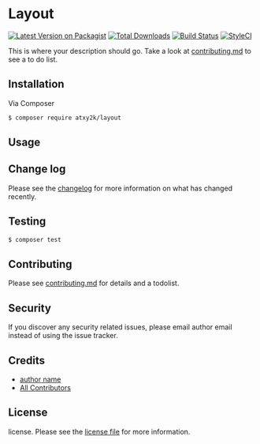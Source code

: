 # Layout

[![Latest Version on Packagist][ico-version]][link-packagist]
[![Total Downloads][ico-downloads]][link-downloads]
[![Build Status][ico-travis]][link-travis]
[![StyleCI][ico-styleci]][link-styleci]

This is where your description should go. Take a look at [contributing.md](contributing.md) to see a to do list.

## Installation

Via Composer

``` bash
$ composer require atxy2k/layout
```

## Usage

## Change log

Please see the [changelog](changelog.md) for more information on what has changed recently.

## Testing

``` bash
$ composer test
```

## Contributing

Please see [contributing.md](contributing.md) for details and a todolist.

## Security

If you discover any security related issues, please email author email instead of using the issue tracker.

## Credits

- [author name][link-author]
- [All Contributors][link-contributors]

## License

license. Please see the [license file](license.md) for more information.

[ico-version]: https://img.shields.io/packagist/v/atxy2k/layout.svg?style=flat-square
[ico-downloads]: https://img.shields.io/packagist/dt/atxy2k/layout.svg?style=flat-square
[ico-travis]: https://img.shields.io/travis/atxy2k/layout/master.svg?style=flat-square
[ico-styleci]: https://styleci.io/repos/12345678/shield

[link-packagist]: https://packagist.org/packages/atxy2k/layout
[link-downloads]: https://packagist.org/packages/atxy2k/layout
[link-travis]: https://travis-ci.org/atxy2k/layout
[link-styleci]: https://styleci.io/repos/12345678
[link-author]: https://github.com/atxy2k
[link-contributors]: ../../contributors

